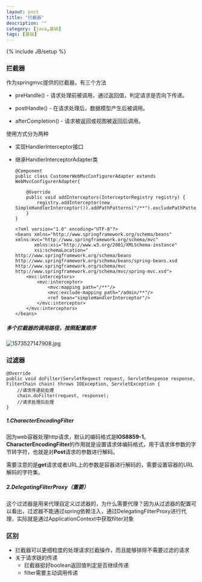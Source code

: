 ```yaml
---
layout: post
title: "拦截器"
description: ""
category: [java,基础]
tags: [基础]
---
```

{% include JB/setup %}



### 拦截器

作为springmvc提供的拦截器，有三个方法

* preHandle() - 请求处理前被调用，通过返回值，判定请求是否向下传递。

* postHandle() - 在请求处理后，数据模型产生后被调用。

* afterCompletion() - 请求被返回或视图被返回后调用。

使用方式分为两种

* 实现HandlerInterceptor接口

* 继承HandlerInterceptorAdapter类

  ```
  @Component
  public class CustomerWebMvcConfigurerAdapter extends WebMvcConfigurerAdapter{
  
      @Override
      public void addInterceptors(InterceptorRegistry registry) {
          registry.addInterceptor(new SimpleHandlerInterceptor()).addPathPatterns("/**").excludePathPatterns("/path1")
      }
  }
  ```

  ```
  <?xml version="1.0" encoding="UTF-8"?>
  <beans xmlns="http://www.springframework.org/schema/beans" xmlns:mvc="http://www.springframework.org/schema/mvc"
         xmlns:xsi="http://www.w3.org/2001/XMLSchema-instance"
         xsi:schemaLocation=" http://www.springframework.org/schema/beans http://www.springframework.org/schema/beans/spring-beans.xsd http://www.springframework.org/schema/mvc http://www.springframework.org/schema/mvc/spring-mvc.xsd">
      <mvc:interceptors>
          <mvc:interceptor>
              <mvc:mapping path="/**"/>
              <mvc:exclude-mapping path="/admin/**"/>
              <ref bean="simpleHandlerInterceptor"/>
          </mvc:interceptor>
      </mvc:interceptors>
  </beans>
  ```

##### 多个拦截器的调用路径，按照配置顺序

![1573527147908.jpg](https://ws1.sinaimg.cn/large/87a42753ly1g8v2gm7e0qj20h60cygmj.jpg)

### 过滤器

```
@Override
public void doFilter(ServletRequest request, ServletResponse response, FilterChain chain) throws IOException, ServletException {
    //请求传递前处理
    chain.doFilter(request, response);
    //请求处理后处理
}
```

##### 1.CharacterEncodingFilter

因为web容器处理http请求，默认的编码格式是**IOS8859-1**。**CharacterEncodingFilter**的作用就是设置请求体编码格式，用于请求体参数的字节转字符，也就是对**Post**请求的参数进行解码。

需要注意的是**get**请求或者URL上的参数是容器进行解码的，需要设置容器的URL解码的字符集。

##### 2.DelegatingFilterProxy（重要）

这个过滤器是用来代理自定义过滤器的，为什么需要代理？因为从过滤器的配置可以看出，过滤器不能通过spring依赖注入，通过DelegatingFilterProxy进行代理，实际就是通过ApplicationContext中获取filter对象

### 区别

* 拦截器可以更细粒度的处理请求拦截操作，而且能够排除不需要过滤的请求
* 关于请求链的传递
  * 拦截器挺好boolean返回值判定是否继续传递
  * filter需要主动调用传递



